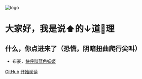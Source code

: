 ![logo](_media/logo.png)

# 大家好，我是说⬆️的↓道👟理

## 什么，你点进来了（恐慌，阴暗扭曲爬行尖叫）

- 布豪，[快呼叫蓝色妖姬](https://space.bilibili.com/1855308827)
  

[GitHub](<https://github.com/fuzhengwei/fuzhengwei.github.io>)
[开始阅读](README.md)